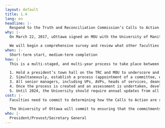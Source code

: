 ```yaml
---
layout: default
title: 1.4
lang: en
headline: |-
  Respond to the Truth and Reconciliation Commission’s Calls to Action and fulfill our commitment to the Memorandum of Understanding signed with the National Centre for Truth and Reconciliation in 2017
why: |-
  On March 22, 2017, uOttawa signed an MOU with the University of Manitoba in which we agreed to contribute materially to the purposes and objectives of the National Centre for Truth and Reconciliation. While several faculties, including Law, Education, and Medicine, have begun implementing formal responses to the TRC (see attached), uOttawa has not, as yet, developed its institutional response or determined how it will fulfill its obligations under the MOU.

  We will begin a comprehensive survey and review what other faculties have done to support the Calls to Action, in order to determine the best plan to move forward as a university and address these calls, while reviewing the MOU to determine how to meet our commitments.
when: |-
  Short-term start, medium-term completion
how: |-
  This is a multi-staged, and multi-year process to take place between 2019-2024:

  1. Hold a president’s town hall on the TRC and MOU to underscore and encourage University-wide participation.
  2. Simultaneously, establish a process (appointment of a committee, etc.) by which we decide what Calls to Action uOttawa needs to/is best positioned to address given its institutional needs, capacity, and mission; initiate a survey of what each faculty, department and unit has undertaken, or what it currently has in terms of curriculum and supports, in order to determine what actions must be taken.
  3. All senior managers, including VPs, AVPs, heads of services, deans, VDs, and department/institute chairs, should have their job descriptions amended to include responsibility for implementing the TRC Calls to Action.
  4. Once the process is created and an assessment is undertaken, develop a response to these Calls to Action that makes the most sense in the context of uOttawa.
  5. Until 2024, the University should require annual updates from all faculties, department, and units on their progress toward meeting the Calls to Action. These reports will be public documents, made available on the Indigenous Portal.
cost: |-
  Faculties need to commit to determining how the Calls to Action are reflected in their curricula and then commit the appropriate resources to either developing new courses or ensuring that they have the appropriate staffing to ensure that courses that already exist are offered. In some instances, this will necessitate the hiring of Indigenous instructors.
 
  The University of Ottawa will commit to ensuring that the commitments of the MOU are met. As a partner, we’ve agreed to a number of actions, including ensuring that the Centre’s archives are more accessible and used, contributing additional holdings to the Centre’s archives and supporting a broad scope of public education, research and other reconciliation activities. As an institution founded by the Oblates of Mary Immaculate, a Catholic male religious order, uOttawa has a direct historical link to the residential schools themselves. With its ongoing relationship to Saint Paul University, and, as a result, the Deschâtelets Archive of the Oblates, along with its own institutional archive, uOttawa must task its archivists and librarians to work with Saint Paul and the Oblate archive to build an institutional history of the University that reflects its connection to the establishment and operation of Indian residential schools.
who: |-
  President/Provost/Secretary General
---
```

